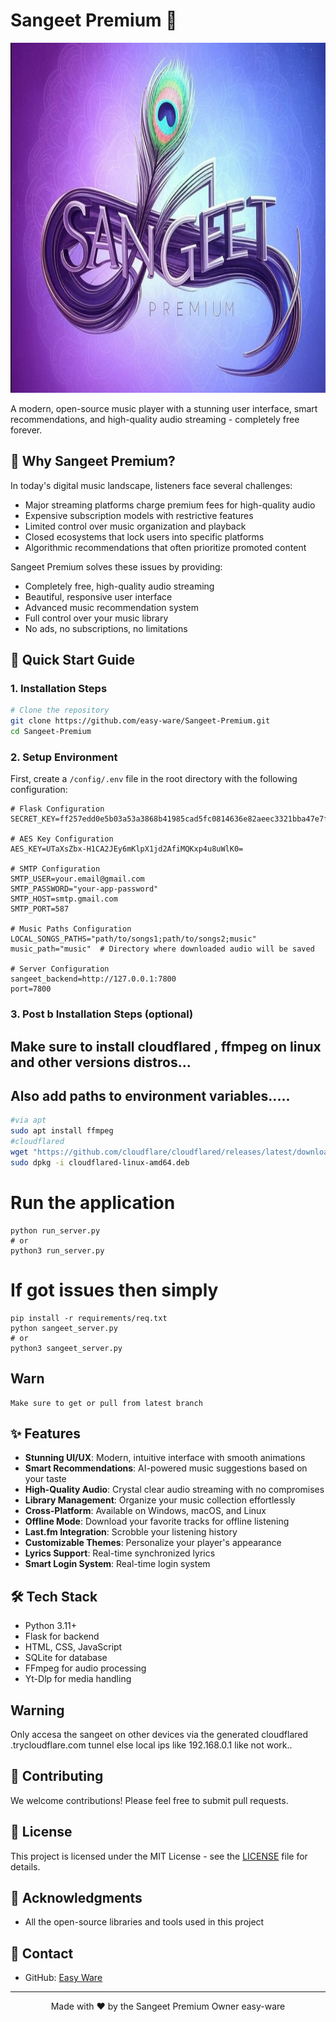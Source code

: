 # Sangeet Premium 🎵
<p align="center">
  <img src="promo/logo.png" alt="Sangeet Premium Logo" width="600" height="560"/>
</p>

A modern, open-source music player with a stunning user interface, smart recommendations, and high-quality audio streaming - completely free forever.

## 🌟 Why Sangeet Premium?
In today's digital music landscape, listeners face several challenges:
- Major streaming platforms charge premium fees for high-quality audio
- Expensive subscription models with restrictive features
- Limited control over music organization and playback
- Closed ecosystems that lock users into specific platforms
- Algorithmic recommendations that often prioritize promoted content

Sangeet Premium solves these issues by providing:
- Completely free, high-quality audio streaming
- Beautiful, responsive user interface
- Advanced music recommendation system
- Full control over your music library
- No ads, no subscriptions, no limitations

## 🚀 Quick Start Guide



### 1. Installation Steps
```bash
# Clone the repository
git clone https://github.com/easy-ware/Sangeet-Premium.git
cd Sangeet-Premium
```
### 2. Setup Environment
First, create a `/config/.env` file in the root directory with the following configuration:
```env
# Flask Configuration
SECRET_KEY=ff257edd0e5b03a53a3868b41985cad5fc0814636e82aeec3321bba47e7f97bb

# AES Key Configuration
AES_KEY=UTaXsZbx-H1CA2JEy6mKlpX1jd2AfiMQKxp4u8uWlK0=

# SMTP Configuration
SMTP_USER=your.email@gmail.com
SMTP_PASSWORD="your-app-password"
SMTP_HOST=smtp.gmail.com
SMTP_PORT=587

# Music Paths Configuration
LOCAL_SONGS_PATHS="path/to/songs1;path/to/songs2;music"
music_path="music"  # Directory where downloaded audio will be saved

# Server Configuration
sangeet_backend=http://127.0.0.1:7800
port=7800
```



### 3. Post b Installation Steps (optional)
## Make sure to install cloudflared , ffmpeg on linux and other versions distros...
## Also add paths to environment variables.....
```bash
#via apt
sudo apt install ffmpeg
#cloudflared
wget "https://github.com/cloudflare/cloudflared/releases/latest/download/cloudflared-linux-amd64.deb"
sudo dpkg -i cloudflared-linux-amd64.deb
```


# Run the application
```
python run_server.py
# or
python3 run_server.py
```
# If got issues then simply
```
pip install -r requirements/req.txt
python sangeet_server.py
# or
python3 sangeet_server.py
```
## Warn
```
Make sure to get or pull from latest branch
```
## ✨ Features
- **Stunning UI/UX**: Modern, intuitive interface with smooth animations
- **Smart Recommendations**: AI-powered music suggestions based on your taste
- **High-Quality Audio**: Crystal clear audio streaming with no compromises
- **Library Management**: Organize your music collection effortlessly
- **Cross-Platform**: Available on Windows, macOS, and Linux
- **Offline Mode**: Download your favorite tracks for offline listening
- **Last.fm Integration**: Scrobble your listening history
- **Customizable Themes**: Personalize your player's appearance
- **Lyrics Support**: Real-time synchronized lyrics
- **Smart Login System**: Real-time login system

## 🛠️ Tech Stack
- Python 3.11+
- Flask for backend
- HTML, CSS, JavaScript
- SQLite for database
- FFmpeg for audio processing
- Yt-Dlp for media handling
## Warning
Only accesa the sangeet on other devices via the generated cloudflared .trycloudflare.com tunnel else local ips like 192.168.0.1 like not work..
## 🤝 Contributing
We welcome contributions! Please feel free to submit pull requests.

## 📜 License
This project is licensed under the MIT License - see the [LICENSE](LICENSE) file for details.

## 🙏 Acknowledgments
- All the open-source libraries and tools used in this project

## 📧 Contact
- GitHub: [Easy Ware](https://github.com/easy-ware)

---
<p align="center">
  Made with ❤️ by the Sangeet Premium Owner easy-ware
</p>
